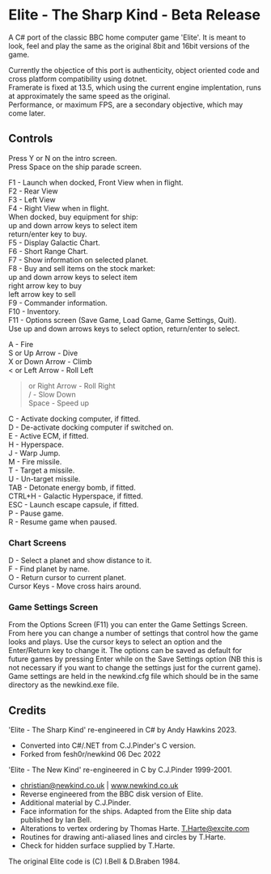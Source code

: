 # Elite - The Sharp Kind - Beta Release  

A C# port of the classic BBC home computer game 'Elite'.  It is meant to look, feel and play the same as the original 8bit and 16bit versions of the game.  

Currently the objectice of this port is authenticity, object oriented code and cross platform compatibility using dotnet.  
Framerate is fixed at 13.5, which using the current engine implentation, runs at approximately the same speed as the original.  
Performance, or maximum FPS, are a secondary objective, which may come later.  

## Controls  

Press Y or N on the intro screen.  
Press Space on the ship parade screen.  

F1  - Launch when docked, Front View when in flight.  
F2  - Rear View  
F3  - Left View  
F4  - Right View when in flight.  
	  When docked, buy equipment for ship:  
      up and down arrow keys to select item  
      return/enter key to buy.  
F5  - Display Galactic Chart.  
F6  - Short Range Chart.  
F7  - Show information on selected planet.  
F8  - Buy and sell items on the stock market:  
      up and down arrow keys to select item  
      right arrow key to buy  
      left arrow key to sell  
F9  - Commander information.  
F10 - Inventory.  
F11 - Options screen (Save Game, Load Game, Game Settings, Quit).  
      Use up and down arrows keys to select option, return/enter to select.  

A - Fire  
S or Up Arrow    - Dive  
X or Down Arrow  - Climb  
< or Left Arrow  - Roll Left  
> or Right Arrow - Roll Right  
/ - Slow Down  
Space - Speed up  

 C  - Activate docking computer, if fitted.  
 D  - De-activate docking computer if switched on.  
 E  - Active ECM, if fitted.  
 H  - Hyperspace.  
 J  - Warp Jump.  
 M  - Fire missile.  
 T  - Target a missile.  
 U  - Un-target missile.  
TAB - Detonate energy bomb, if fitted.  
CTRL+H - Galactic Hyperspace, if fitted.  
ESC - Launch escape capsule, if fitted.  
 P  - Pause game.  
 R  - Resume game when paused.  

### Chart Screens  
D - Select a planet and show distance to it.  
F - Find planet by name.  
O - Return cursor to current planet.  
Cursor Keys - Move cross hairs around.  

### Game Settings Screen  
From the Options Screen (F11) you can enter the Game Settings Screen. From here you can change a number of settings that control how the game looks and plays.  Use the cursor keys to select an option and the Enter/Return key to change it. The options can be saved as default for future games by pressing Enter while on the Save Settings option (NB this is not necessary if you want to change the settings just for the current game).  Game settings are held in the newkind.cfg file which should be in the same directory as the newkind.exe file.  

## Credits  

'Elite - The Sharp Kind' re-engineered in C# by Andy Hawkins 2023.  
- Converted into C#/.NET from C.J.Pinder's C version.  
- Forked from fesh0r/newkind 06 Dec 2022  

'Elite - The New Kind' re-engineered in C by C.J.Pinder 1999-2001.  
- christian@newkind.co.uk  |  www.newkind.co.uk  
- Reverse engineered from the BBC disk version of Elite.  
- Additional material by C.J.Pinder.  
- Face information for the ships. Adapted from the Elite ship data published by Ian Bell.  
- Alterations to vertex ordering by Thomas Harte. <T.Harte@excite.com>  
- Routines for drawing anti-aliased lines and circles by T.Harte.  
- Check for hidden surface supplied by T.Harte.  

The original Elite code is (C) I.Bell & D.Braben 1984.  
